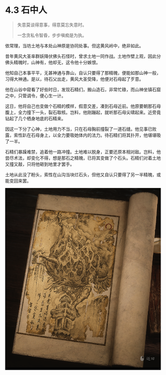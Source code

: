 # 4.3 石中人

> 失意莫谈得意事，得意莫忘失意时。
>
> 一念贪私令智昏，步步嗔痴是为执。

依常理，当坊土地与本处山神原是协同处事。但这黄风岭中，绝非如此。

昔年黄风大圣率群妖降伏佛头石怪时，曾求土地一同作战。土地作壁上观，因此分佛头精魄时，山神有，他却无，这令他十分嫉恨。

他知自己本事平平，无甚神通与靠山，自认只要得了那精魄，便能如那山神一般，习得大神通。是以，待石父出走，黄风大圣受降，他便对石母起了歹意。

他在山谷中窥看了好些时日，发现石精们，搬山造石，非常忙碌，而山神坐镇石窟之中，只管调令，便心生一计。

这日，他将自己也变做个石精的模样，假意交差，凑到石母近前。他原要朝那石母腹上，全力撞下一头，裂石取核。岂料，他刚蹦起，就听那石母尖啸起来。近旁竟钻起了几个栖身地底的石精来。

因这一下分了心神，土地用力不当，只在石母胸前撞裂了一道石缝。他见事已败露，索性趴在石母身上，以全力要吸她体内的法力。待石精们将其扑开，他堪堪吸了一半。

石精们暴躁难禁，追着他一路冲撞。土地难以脱身，正要还原本相对敌。岂料，他尝尽术法，却变化不得，想是那石之精魄，已将其变做了个石头。石精们对着土地又撞又敲，只将他砸到地里才罢手。

土地从此没了盼头，索性在山沟当块烂石头，但他又自认只要得了另一半精魄，或能变回来罢。

![image-20240828220435780](../images/image-20240828220435780.png)
